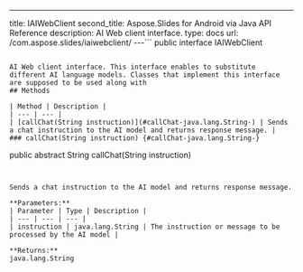 ---
title: IAIWebClient
second_title: Aspose.Slides for Android via Java API Reference
description: AI Web client interface.
type: docs
url: /com.aspose.slides/iaiwebclient/
---```
public interface IAIWebClient
```

AI Web client interface. This interface enables to substitute different AI language models. Classes that implement this interface are supposed to be used along with
## Methods

| Method | Description |
| --- | --- |
| [callChat(String instruction)](#callChat-java.lang.String-) | Sends a chat instruction to the AI model and returns response message. |
### callChat(String instruction) {#callChat-java.lang.String-}
```
public abstract String callChat(String instruction)
```


Sends a chat instruction to the AI model and returns response message.

**Parameters:**
| Parameter | Type | Description |
| --- | --- | --- |
| instruction | java.lang.String | The instruction or message to be processed by the AI model |

**Returns:**
java.lang.String
